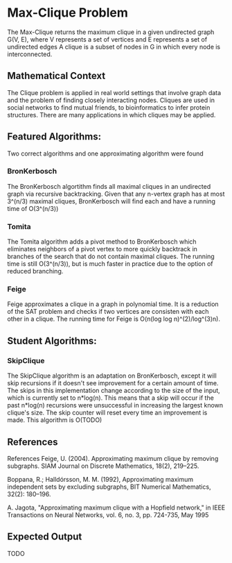 # Max-Clique Problem
The Max-Clique returns the maximum clique in a given undirected graph G(V, E), 
where V represents a set of vertices and E represents a set of undirected edges
A clique is a subset of nodes in G in which every node is interconnected.

## Mathematical Context
The Clique problem is applied in real world settings that involve
graph data and the problem of finding closely interacting nodes.
Cliques are used in social networks to find mutual friends, to bioinformatics
to infer protein structures. There are many applications in which cliques
may be applied.

## Featured Algorithms:
Two correct algorithms and one approximating algorithm were found
### BronKerbosch
The BronKerbosch algortithm finds all maximal cliques in an undirected graph
via recursive backtracking. Given that any n-vertex graph has at most 3^(n/3) maximal cliques,
BronKerbosch will find each and have a running time of O(3^(n/3))
### Tomita
The Tomita algorithm adds a pivot method to BronKerbosch which eliminates neighbors
of a pivot vertex to more quickly backtrack in branches of the search that do not contain
maximal cliques. The running time is still O(3^(n/3)), but is much faster in practice
due to the option of reduced branching.
### Feige
Feige approximates a clique in a graph in polynomial time. It is a reduction
of the SAT problem and checks if two vertices are consisten with each other in
a clique. The running time for Feige is O(n(log log n)^(2)/log^(3)n).

## Student Algorithms:
### SkipClique
The SkipClique algorithm is an adaptation on BronKerbosch, except it will skip
recursions if it doesn't see improvement for a certain amount of time. The skips
in this implementation change according to the size of the input, which is currently
set to n\*log(n). This means that a skip will occur if the past n\*log(n) recursions
were unsuccessful in increasing the largest known clique's size. The skip counter will
reset every time an improvement is made. This algorithm is O(TODO)


## References
References 
Feige, U. (2004). Approximating maximum clique by removing subgraphs. SIAM Journal on Discrete Mathematics, 18(2), 219–225. 

Boppana, R.; Halldórsson, M. M. (1992), Approximating maximum independent sets by excluding subgraphs, BIT Numerical Mathematics, 32(2): 180–196. 

A. Jagota, "Approximating maximum clique with a Hopfield network," in IEEE Transactions on Neural Networks, vol. 6, no. 3, pp. 724-735, May 1995 

## Expected Output
TODO
